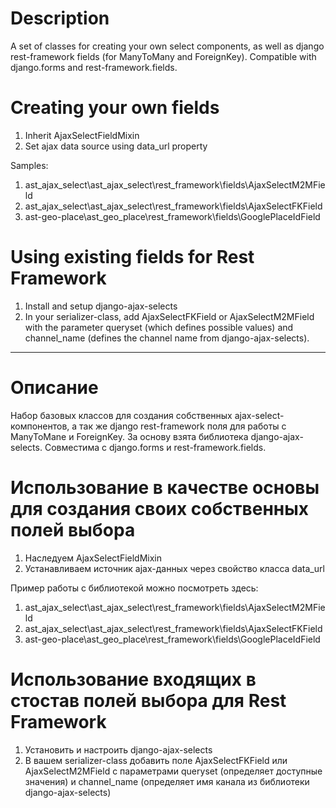 # Description

A set of classes for creating your own select components, as well as django rest-framework fields (for ManyToMany and ForeignKey). Compatible with django.forms and rest-framework.fields.

# Creating your own fields

1. Inherit AjaxSelectFieldMixin
2. Set ajax data source using data_url property

Samples:
1. ast_ajax_select\ast_ajax_select\rest_framework\fields\AjaxSelectM2MField
2. ast_ajax_select\ast_ajax_select\rest_framework\fields\AjaxSelectFKField
3. ast-geo-place\ast_geo_place\rest_framework\fields\GooglePlaceIdField

# Using existing fields for Rest Framework

1. Install and setup django-ajax-selects
2. In your serializer-class, add AjaxSelectFKField or AjaxSelectM2MField with the parameter queryset (which defines possible values) and channel_name (defines the channel name from django-ajax-selects).

---

# Описание

Набор базовых классов для создания собственных ajax-select-компонентов, а так же django rest-framework поля для работы с ManyToMane и ForeignKey. За основу взята библиотека django-ajax-selects.
Совместима с django.forms и rest-framework.fields.

# Использование в качестве основы для создания своих собственных полей выбора

1. Наследуем AjaxSelectFieldMixin
2. Устанавливаем источник ajax-данных через свойство класса data_url

Пример работы с библиотекой можно посмотреть здесь: 

1. ast_ajax_select\ast_ajax_select\rest_framework\fields\AjaxSelectM2MField
2. ast_ajax_select\ast_ajax_select\rest_framework\fields\AjaxSelectFKField
3. ast-geo-place\ast_geo_place\rest_framework\fields\GooglePlaceIdField

# Использование входящих в стостав полей выбора для Rest Framework

1. Установить и настроить django-ajax-selects
2. В вашем serializer-class добавить поле AjaxSelectFKField или AjaxSelectM2MField с параметрами queryset (определяет доступные значения) и channel_name (определяет имя канала из библиотеки django-ajax-selects)